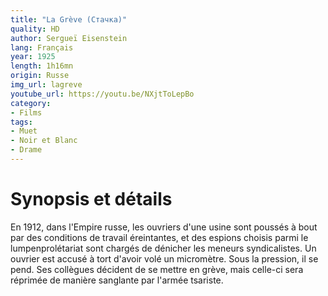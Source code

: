 ```yaml
---
title: "La Grève (Стачка)"
quality: HD
author: Sergueï Eisenstein
lang: Français
year: 1925
length: 1h16mn
origin: Russe
img_url: lagreve
youtube_url: https://youtu.be/NXjtToLepBo
category:
- Films
tags:
- Muet
- Noir et Blanc
- Drame
---
```



# Synopsis et détails

En 1912, dans l'Empire russe, les ouvriers d'une usine sont poussés à bout par des conditions de travail éreintantes, et des espions choisis parmi le lumpenprolétariat sont chargés de dénicher les meneurs syndicalistes. Un ouvrier est accusé à tort d'avoir volé un micromètre. Sous la pression, il se pend. Ses collègues décident de se mettre en grève, mais celle-ci sera réprimée de manière sanglante par l'armée tsariste.
